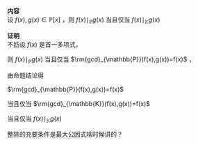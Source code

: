 **内容**  
设 $f(x),g(x)\in\mathbb{P}[x]$ ，则 $f(x)\mid_{\mathbb{P}}g(x)$ 当且仅当 $f(x)\mid_{\mathbb{K}}g(x)$  
  
**证明**  
不妨设 $f(x)$ 是首一多项式，  
  
则 $f(x)\mid_{\mathbb{P}}g(x)$ 当且仅当 $\rm{gcd}_{\mathbb{P}}(f(x),g(x))=f(x)$ ，  
  
由命题结论得  
  
 $\rm{gcd}_{\mathbb{P}}(f(x),g(x))=f(x)$  
  
当且仅当 $\rm{gcd}_{\mathbb{K}}(f(x),g(x))=f(x)$  
  
当且仅当 $f(x)\mid_{\mathbb{K}}g(x)$  
  
  
整除的充要条件是最大公因式啥时候讲的？  
